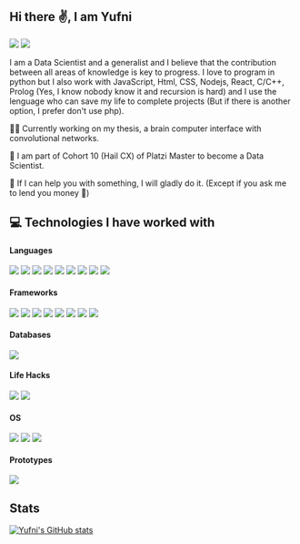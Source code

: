 ## Hi there ✌️, I am Yufni
[<img src="https://img.shields.io/badge/LinkedIn-0077B5?style=for-the-badge&logo=linkedin&logoColor=white" />](https://www.linkedin.com/in/yufnicastro/)
[<img src= "https://img.shields.io/badge/website-000000?style=for-the-badge&logo=About.me&logoColor=white" />](https://www.yufni.com/)

I am a Data Scientist and a generalist and I believe that the contribution between all areas of knowledge is key to progress. I love to program in python but I also work with JavaScript, Html, CSS, Nodejs, React, C/C++, Prolog (Yes, I know nobody know it and recursion is hard) and I use the lenguage who can save my life to complete projects (But if there is another option, I prefer don't use php).

👨‍💻 Currently working on my thesis, a brain computer interface with convolutional networks.

🌱 I am part of Cohort 10 (Hail CX) of Platzi Master to become a Data Scientist.

💬 If I can help you with something, I will gladly do it. (Except if you ask me to lend you money 💸)

## 💻 Technologies I have worked with

#### Languages
<img src= "https://img.shields.io/badge/Python-FFD43B?style=for-the-badge&logo=python&logoColor=blue" /> <img src= "https://img.shields.io/badge/JavaScript-323330?style=for-the-badge&logo=javascript&logoColor=F7DF1E" /> <img src= "https://img.shields.io/badge/HTML5-E34F26?style=for-the-badge&logo=html5&logoColor=white" /> <img src= "https://img.shields.io/badge/CSS3-1572B6?style=for-the-badge&logo=css3&logoColor=white" /> <img src= "https://img.shields.io/badge/TensorFlow-FF6F00?style=for-the-badge&logo=TensorFlow&logoColor=white" /> <img src= "https://img.shields.io/badge/LaTeX-47A141?style=for-the-badge&logo=LaTeX&logoColor=white" /> <img src="https://img.shields.io/badge/Keras-D00000?style=for-the-badge&logo=Keras&logoColor=white" /> <img src="https://img.shields.io/badge/Numpy-777BB4?style=for-the-badge&logo=numpy&logoColor=white" /> <img src= "https://img.shields.io/badge/Pandas-2C2D72?style=for-the-badge&logo=pandas&logoColor=white" />

#### Frameworks
<img src= "https://img.shields.io/badge/firebase-ffca28?style=for-the-badge&logo=firebase&logoColor=black" /> <img src= "https://img.shields.io/badge/conda-342B029.svg?&style=for-the-badge&logo=anaconda&logoColor=white" /> <img src= "https://img.shields.io/badge/d3.js-F9A03C?style=for-the-badge&logo=d3.js&logoColor=white" /> <img src= "https://img.shields.io/badge/Express.js-000000?style=for-the-badge&logo=express&logoColor=white" /> <img src= "https://img.shields.io/badge/Jupyter-F37626.svg?&style=for-the-badge&logo=Jupyter&logoColor=white" /> <img src= "https://img.shields.io/badge/Node.js-339933?style=for-the-badge&logo=nodedotjs&logoColor=white" /> <img src= "https://img.shields.io/badge/npm-CB3837?style=for-the-badge&logo=npm&logoColor=white" /> <img src= "https://img.shields.io/badge/React-20232A?style=for-the-badge&logo=react&logoColor=61DAFB" />

#### Databases
<img src= "https://img.shields.io/badge/MySQL-005C84?style=for-the-badge&logo=mysql&logoColor=white" />

#### Life Hacks
<img src= "https://img.shields.io/badge/Google%20Sheets-34A853?style=for-the-badge&logo=google-sheets&logoColor=white" /> <img src= "https://img.shields.io/badge/Notion-000000?style=for-the-badge&logo=notion&logoColor=white" />

#### OS
<img src= "https://img.shields.io/badge/Linux-FCC624?style=for-the-badge&logo=linux&logoColor=black" /> <img src= "https://img.shields.io/badge/Ubuntu-E95420?style=for-the-badge&logo=ubuntu&logoColor=white" /> <img src= "https://img.shields.io/badge/Windows-0078D6?style=for-the-badge&logo=windows&logoColor=white" />

#### Prototypes
<img src= "https://img.shields.io/badge/Arduino-00979D?style=for-the-badge&logo=Arduino&logoColor=white" />

## Stats
[![Yufni's GitHub stats](https://github-readme-stats.vercel.app/api?username=YufniCastro)](https://github.com/YufniCastro/github-readme-stats)
<!--
**YufniCastro/YufniCastro** is a ✨ _special_ ✨ repository because its `README.md` (this file) appears on your GitHub profile.
[<img src= "here" />]

Here are some ideas to get you started:

- 🔭 I’m currently working on ...
- 🌱 I’m currently learning ...
- 👯 I’m looking to collaborate on ...
- 🤔 I’m looking for help with ...
- 💬 Ask me about ...
- 📫 How to reach me: ...
- 😄 Pronouns: ...
- ⚡ Fun fact: ...
-->

